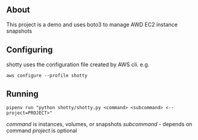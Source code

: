 ## About

This project is a demo and uses boto3 to manage AWD EC2 instance snapshots

## Configuring

shotty uses the configuration file created by AWS cli. e.g.

`aws configure --profile shotty`

## Running

`pipenv run "python shotty/shotty.py <command> <subcommand> <--project=PROJECT>"`

*command* is instances, volumes, or snapshots
*subcommand* - depends on command
*project* is optional
